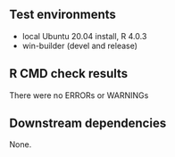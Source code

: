 ## Test environments

* local Ubuntu 20.04 install, R 4.0.3
* win-builder (devel and release)

## R CMD check results

There were no ERRORs or WARNINGs

## Downstream dependencies

None.
